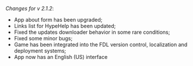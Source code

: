_Changes for v 2.1.2_:
- App about form has been upgraded;
- Links list for HypeHelp has been updated;
- Fixed the updates downloader behavior in some rare conditions;
- Fixed some minor bugs;
- Game has been integrated into the FDL version control, localization and deployment systems;
- App now has an English (US) interface
